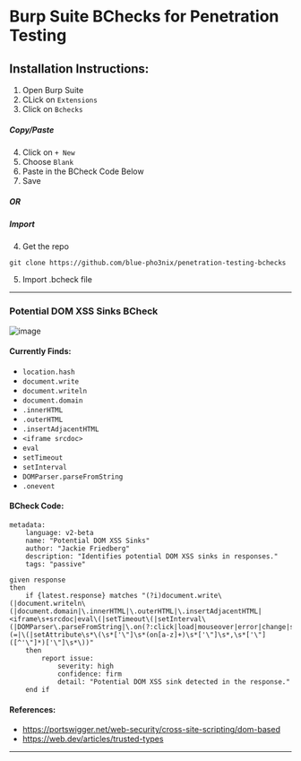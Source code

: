 # Burp Suite BChecks for Penetration Testing

## Installation Instructions:
1. Open Burp Suite
2. CLick on `Extensions`
3. Click on `Bchecks`

##### Copy/Paste
4. Click on `+ New`
5. Choose `Blank`
6. Paste in the BCheck Code Below
7. Save

##### OR

##### Import
4. Get the repo
```
git clone https://github.com/blue-pho3nix/penetration-testing-bchecks
```
5. Import .bcheck file


---

### Potential DOM XSS Sinks BCheck
![image](https://github.com/user-attachments/assets/58a20659-7da5-43db-b922-e1eee0d2bd1b)

#### Currently Finds:
- `location.hash`
- `document.write`
- `document.writeln`
- `document.domain`
- `.innerHTML`
- `.outerHTML`
- `.insertAdjacentHTML`
- `<iframe srcdoc>`
- `eval`
- `setTimeout`
- `setInterval`
- `DOMParser.parseFromString`
- `.onevent`

#### BCheck Code:
```
metadata:
    language: v2-beta
    name: "Potential DOM XSS Sinks"
    author: "Jackie Friedberg"
    description: "Identifies potential DOM XSS sinks in responses."
    tags: "passive"

given response
then
    if {latest.response} matches "(?i)document.write\(|document.writeln\(|document.domain|\.innerHTML|\.outerHTML|\.insertAdjacentHTML|<iframe\s+srcdoc|eval\(|setTimeout\(|setInterval\(|DOMParser\.parseFromString|\.on(?:click|load|mouseover|error|change|submit|focus|blur|keydown|keyup|keypress|mousedown|mouseup|mouseenter|mouseleave|mousemove|mouseout|reset|resize|scroll|select|unload|abort|beforeunload|hashchange|input|invalid|search|wheel|animationstart|animationend|animationiteration|transitionend|copy|cut|paste|dblclick|drag|dragend|dragenter|dragleave|dragover|dragstart|drop|contextmenu)\s*(=|\(|setAttribute\s*\(\s*['\"]\s*(on[a-z]+)\s*['\"]\s*,\s*['\"]([^'\"]*)['\"]\s*\))"
    then
        report issue:
            severity: high
            confidence: firm
            detail: "Potential DOM XSS sink detected in the response."
    end if
```

#### References:
- https://portswigger.net/web-security/cross-site-scripting/dom-based
- https://web.dev/articles/trusted-types

---
